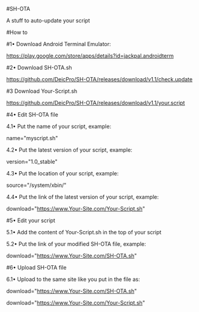 #SH-OTA

A stuff to auto-update your script

#How to

#1• Download Android Terminal Emulator:

https://play.google.com/store/apps/details?id=jackpal.androidterm


#2• Download SH-OTA.sh

https://github.com/DeicPro/SH-OTA/releases/download/v1.1/check.update

#3 Download Your-Script.sh

https://github.com/DeicPro/SH-OTA/releases/download/v1.1/your.script


#4• Edit SH-OTA file

4.1• Put the name of your script, example:

name="myscript.sh"

4.2• Put the latest version of your script, example:

version="1.0_stable"

4.3• Put the location of your script, example:

source="/system/xbin/"

4.4• Put the link of the latest version of your script, example:

download="https://www.Your-Site.com/Your-Script.sh"


#5• Edit your script

5.1• Add the content of Your-Script.sh in the top of your script


5.2• Put the link of your modified SH-OTA file, example:

download="https://www.Your-Site.com/SH-OTA.sh"


#6• Upload SH-OTA file

6.1• Upload to the same site like you put in the file as:

download="https://www.Your-Site.com/SH-OTA.sh"

download="https://www.Your-Site.com/Your-Script.sh"
